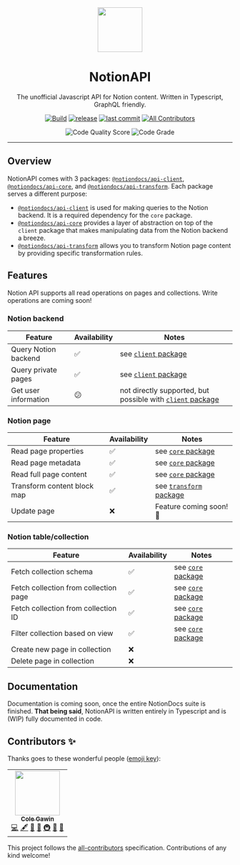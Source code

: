 <div align="center">

<img src="https://avatars2.githubusercontent.com/u/67568167" width="100"/>  

<h1>NotionAPI</h1>
<p>The unofficial Javascript API for Notion content. Written in Typescript, GraphQL friendly.</p>

[![Build](https://github.com/NotionDocs/NotionAPI/actions/workflows/build.yml/badge.svg)](https://github.com/NotionDocs/NotionAPI/actions/workflows/build.yml)
[![release](https://badgen.net/github/release/NotionDocs/NotionAPI)](https://github.com/NotionDocs/NotionAPI/releases)
[![last commit](https://badgen.net/github/last-commit/NotionDocs/NotionAPI/main)](https://github.com/NotionDocs/NotionAPI/commits/main) <!-- ALL-CONTRIBUTORS-BADGE:START - Do not remove or modify this section -->
[![All Contributors](https://img.shields.io/badge/all_contributors-1-orange.svg)](#contributors-)
<!-- ALL-CONTRIBUTORS-BADGE:END -->

![Code Quality Score](https://www.code-inspector.com/project/21908/score/svg)
![Code Grade](https://www.code-inspector.com/project/21908/status/svg)

</div>

---

## Overview

NotionAPI comes with 3 packages: [`@notiondocs/api-client`](https://github.com/NotionDocs/NotionAPI/packages/696039), [`@notiondocs/api-core`](https://github.com/NotionDocs/NotionAPI/packages/696041), and [`@notiondocs/api-transform`](https://github.com/NotionDocs/NotionAPI/packages/696040). Each package serves a different purpose:

- [`@notiondocs/api-client`](https://github.com/NotionDocs/NotionAPI/packages/696039) is used for making queries to the Notion backend. It is a required dependency for the `core` package.
- [`@notiondocs/api-core`](https://github.com/NotionDocs/NotionAPI/packages/696041) provides a layer of abstraction on top of the `client` package that makes manipulating data from the Notion backend a breeze.
- [`@notiondocs/api-transform`](https://github.com/NotionDocs/NotionAPI/packages/696040) allows you to transform Notion page content by providing specific transformation rules.

## Features

Notion API supports all read operations on pages and collections. Write operations are coming soon!

### Notion backend

| Feature | Availability | Notes |
|---------|--------------|-------|
| Query Notion backend | ✅ | see [`client` package](https://github.com/NotionDocs/NotionAPI/tree/main/packages/client) |
| Query private pages | ✅ | see [`client` package](https://github.com/NotionDocs/NotionAPI/tree/main/packages/client) |
| Get user information | 😕 | not directly supported, but possible with [`client` package](https://github.com/NotionDocs/NotionAPI/tree/main/packages/client) |

### Notion page

| Feature | Availability | Notes |
|---------|--------------|-------|
| Read page properties | ✅ | see [`core` package](https://github.com/NotionDocs/NotionAPI/tree/main/packages/core) |
| Read page metadata | ✅ | see [`core` package](https://github.com/NotionDocs/NotionAPI/tree/main/packages/core) |
| Read full page content | ✅ | see [`core` package](https://github.com/NotionDocs/NotionAPI/tree/main/packages/core) |
| Transform content block map | ✅ | see [`transform` package](https://github.com/NotionDocs/NotionAPI/tree/main/packages/transform) |
| Update page | ❌ | Feature coming soon! 👀 |

### Notion table/collection

| Feature | Availability | Notes |
|---------|--------------|-------|
| Fetch collection schema | ✅ | see [`core` package](https://github.com/NotionDocs/NotionAPI/tree/main/packages/core) |
| Fetch collection from collection page | ✅ | see [`core` package](https://github.com/NotionDocs/NotionAPI/tree/main/packages/core) |
| Fetch collection from collection ID | ✅ | see [`core` package](https://github.com/NotionDocs/NotionAPI/tree/main/packages/core) |
| Filter collection based on view | ✅ | see [`core` package](https://github.com/NotionDocs/NotionAPI/tree/main/packages/core) |
| Create new page in collection    | ❌ |                                                                         |
| Delete page in collection        | ❌ |                                                                         |

## Documentation

Documentation is coming soon, once the entire NotionDocs suite is finished. **That being said**, NotionAPI is written entirely in Typescript and is (WIP) fully documented in code.

## Contributors ✨

Thanks goes to these wonderful people ([emoji key](https://allcontributors.org/docs/en/emoji-key)):

<!-- ALL-CONTRIBUTORS-LIST:START - Do not remove or modify this section -->
<!-- prettier-ignore-start -->
<!-- markdownlint-disable -->
<table>
  <tr>
    <td align="center"><a href="https://colegaw.in"><img src="https://avatars.githubusercontent.com/u/8595795?v=4?s=100" width="100px;" alt=""/><br /><sub><b>Cole Gawin</b></sub></a><br /><a href="https://github.com/NotionDocs/NotionAPI/commits?author=chroline" title="Code">💻</a> <a href="#content-chroline" title="Content">🖋</a> <a href="#design-chroline" title="Design">🎨</a> <a href="#ideas-chroline" title="Ideas, Planning, & Feedback">🤔</a> <a href="#infra-chroline" title="Infrastructure (Hosting, Build-Tools, etc)">🚇</a> <a href="#maintenance-chroline" title="Maintenance">🚧</a> <a href="#projectManagement-chroline" title="Project Management">📆</a></td>
  </tr>
</table>

<!-- markdownlint-restore -->
<!-- prettier-ignore-end -->

<!-- ALL-CONTRIBUTORS-LIST:END -->

This project follows the [all-contributors](https://github.com/all-contributors/all-contributors) specification. Contributions of any kind welcome!
